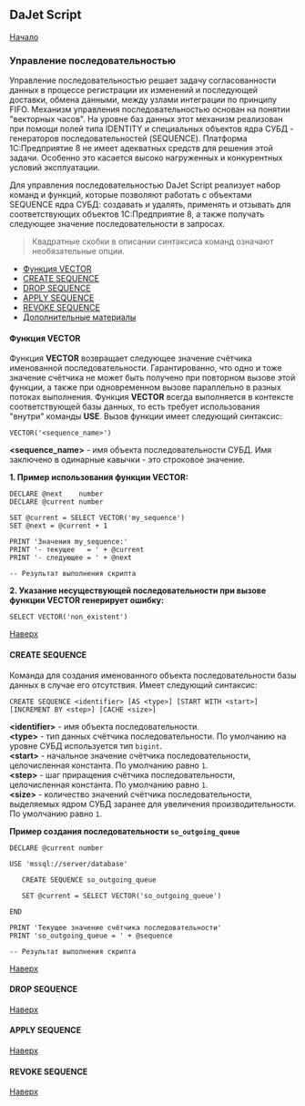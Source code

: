 ## DaJet Script

[Начало](https://github.com/zhichkin/dajet/tree/main/doc/dajet-script/README.md)

### Управление последовательностью

Управление последовательностью решает задачу согласованности данных в процессе регистрации их изменений и последующей доставки, обмена данными, между узлами интеграции по принципу FIFO. Механизм управления последовательностью основан на понятии "векторных часов". На уровне баз данных этот механизм реализован при помощи полей типа IDENTITY и специальных объектов ядра СУБД - генераторов последовательностей (SEQUENCE). Платформа 1С:Предприятие 8 не имеет адекватных средств для решения этой задачи. Особенно это касается высоко нагруженных и конкурентных условий эксплуатации.

Для управления последовательностью DaJet Script реализует набор команд и функций, которые позволяют работать с объектами SEQUENCE ядра СУБД: создавать и удалять, применять и отзывать для соответствующих объектов 1С:Предприятие 8, а также получать следующее значение последовательности в запросах.

> Квадратные скобки в описании синтаксиса команд означают необязательные опции.

- [Функция VECTOR](#функция-vector)
- [CREATE SEQUENCE](#create-sequence)
- [DROP SEQUENCE](#drop-sequence)
- [APPLY SEQUENCE](#apply-sequence)
- [REVOKE SEQUENCE](#revoke-sequence)
- [Дополнительные материалы](#дополнительные-материалы)

#### Функция VECTOR

Функция **VECTOR** возвращает следующее значение счётчика именованной последовательности. Гарантированно, что одно и тоже значение счётчика не может быть получено при повторном вызове этой функции, а также при одновременном вызове параллельно в разных потоках выполнения. Функция **VECTOR** всегда выполняется в контексте соответствующей базы данных, то есть требует использования "внутри" команды **USE**. Вызов функции имеет следующий синтаксис:
```TSQL
VECTOR('<sequence_name>')
```
**\<sequence_name\>** - имя объекта последовательности СУБД. Имя заключено в одинарные кавычки - это строковое значение.

**1. Пример использования функции VECTOR:**
```TSQL
DECLARE @next    number
DECLARE @current number

SET @current = SELECT VECTOR('my_sequence')
SET @next = @current + 1

PRINT 'Значения my_sequence:'
PRINT '- текущее   = ' + @current
PRINT '- следующее = ' + @next

-- Результат выполнения скрипта

```


**2. Указание несуществующей последовательности при вызове функции **VECTOR** генерирует ошибку:**
```TSQL
SELECT VECTOR('non_existent')
```

[Наверх](#управление-последовательностью)

#### CREATE SEQUENCE

Команда для создания именованного объекта последовательности базы данных в случае его отсутствия. Имеет следующий синтаксис:
```TSQL
CREATE SEQUENCE <identifier> [AS <type>] [START WITH <start>] [INCREMENT BY <step>] [CACHE <size>]
```
**\<identifier\>** - имя объекта последовательности.<br>
**\<type\>** - тип данных счётчика последовательности. По умолчанию на уровне СУБД используется тип ```bigint```.<br>
**\<start\>** - начальное значение счётчика последовательности, целочисленная константа. По умолчанию равно ```1```.<br>
**\<step\>** - шаг приращения счётчика последовательности, целочисленная константа. По умолчанию равно ```1```.<br>
**\<size\>** - количество значений счётчика последовательности, выделяемых ядром СУБД заранее для увеличения производительности. По умолчанию равно ```1```.

**Пример создания последовательности ```so_outgoing_queue```**
```TSQL
DECLARE @current number

USE 'mssql://server/database'

   CREATE SEQUENCE so_outgoing_queue

   SET @current = SELECT VECTOR('so_outgoing_queue')

END

PRINT 'Текущее значение счётчика последовательности'
PRINT 'so_outgoing_queue = ' + @sequence

-- Результат выполнения скрипта

```

[Наверх](#управление-последовательностью)

#### DROP SEQUENCE

[Наверх](#управление-последовательностью)

#### APPLY SEQUENCE

[Наверх](#управление-последовательностью)

#### REVOKE SEQUENCE

[Наверх](#управление-последовательностью)
